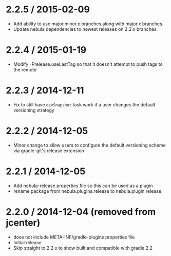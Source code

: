 2.2.5 / 2015-02-09
==================

* Add ability to use major.minor.x branches along with major.x branches.
* Update nebula dependencies to newest releases on 2.2.x branches.

2.2.4 / 2015-01-19
==================

* Modify -Prelease.useLastTag so that it doesn't attempt to push tags to the remote

2.2.3 / 2014-12-11
==================

* Fix to still have `devSnapshot` task work if a user changes the default versioning strategy

2.2.2 / 2014-12-05
==================

* Minor change to allow users to configure the default versioning scheme via gradle-git's release extension

2.2.1 / 2014-12-05
==================

* Add nebula-release properties file so this can be used as a plugin
* rename package from nebula.plugins.release to nebula.plugin.release

2.2.0 / 2014-12-04 (removed from jcenter)
=========================================

* does not include META-INF/gradle-plugins properties file
* Initial release
* Skip straight to 2.2.x to show built and compatible with gradle 2.2
